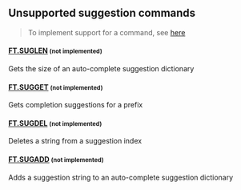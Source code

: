 
## Unsupported suggestion commands 
> To implement support for a command, see [here](/guides/implement-command/) 

#### [FT.SUGLEN](https://redis.io/commands/ft.suglen/) <small>(not implemented)</small>

Gets the size of an auto-complete suggestion dictionary

#### [FT.SUGGET](https://redis.io/commands/ft.sugget/) <small>(not implemented)</small>

Gets completion suggestions for a prefix

#### [FT.SUGDEL](https://redis.io/commands/ft.sugdel/) <small>(not implemented)</small>

Deletes a string from a suggestion index

#### [FT.SUGADD](https://redis.io/commands/ft.sugadd/) <small>(not implemented)</small>

Adds a suggestion string to an auto-complete suggestion dictionary


